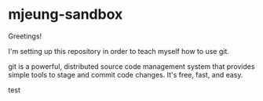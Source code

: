 mjeung-sandbox
==============

Greetings!  

I'm setting up this repository in order to teach myself how to use git.

git is a powerful, distributed source code management system that provides 
simple tools to stage and commit code changes.  It's free, fast, and easy.

test
